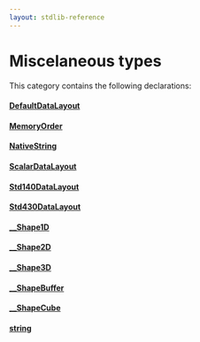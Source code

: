 ```yaml
---
layout: stdlib-reference
---
```

# Miscelaneous types

This category contains the following declarations:

#### [DefaultDataLayout](/stdlib-reference/types/defaultdatalayout-07b/index)

#### [MemoryOrder](/stdlib-reference/types/memoryorder-06/index)

#### [NativeString](/stdlib-reference/types/nativestring-06/index)

#### [ScalarDataLayout](/stdlib-reference/types/scalardatalayout-06a/index)

#### [Std140DataLayout](/stdlib-reference/types/std140datalayout-06a/index)

#### [Std430DataLayout](/stdlib-reference/types/std430datalayout-06a/index)

#### [\_\_Shape1D](/stdlib-reference/types/shape1d-0128/index)

#### [\_\_Shape2D](/stdlib-reference/types/shape2d-0128/index)

#### [\_\_Shape3D](/stdlib-reference/types/shape3d-0128/index)

#### [\_\_ShapeBuffer](/stdlib-reference/types/shapebuffer-0127/index)

#### [\_\_ShapeCube](/stdlib-reference/types/shapecube-0127/index)

#### [string](/stdlib-reference/types/string)


